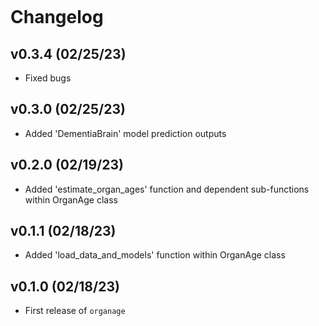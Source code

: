 ```{include} ../CHANGELOG.md
```

# Changelog


## v0.3.4 (02/25/23)

- Fixed bugs

## v0.3.0 (02/25/23)

- Added 'DementiaBrain' model prediction outputs

## v0.2.0 (02/19/23)

- Added 'estimate_organ_ages' function and dependent sub-functions within OrganAge class

## v0.1.1 (02/18/23)

- Added 'load_data_and_models' function within OrganAge class

## v0.1.0 (02/18/23)

- First release of `organage`